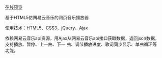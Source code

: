 [在线预览](http://cybbin.com/musicplayer/)

基于HTML5仿网易云音乐的网页音乐播放器

使用技术：HTML5、CSS3、jQuery、Ajax

依赖网易云音乐api资源，用Ajax从网易云音乐api接口获取数据，返回json数据，支持播放、暂停、上一曲、下一 曲、调节播放进度、歌词同步显示、单曲循环等功能。